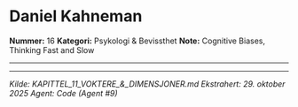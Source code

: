 # Daniel Kahneman

**Nummer:** 16
**Kategori:** Psykologi & Bevissthet
**Note:** Cognitive Biases, Thinking Fast and Slow

---

---

*Kilde: KAPITTEL_11_VOKTERE_&_DIMENSJONER.md*
*Ekstrahert: 29. oktober 2025*
*Agent: Code (Agent #9)*
